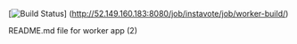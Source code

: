 [![Build Status](http://52.149.160.183:8080/buildStatus/icon?job=instavote%2Fworker-build)]
(http://52.149.160.183:8080/job/instavote/job/worker-build/)

README.md file for worker app (2)
